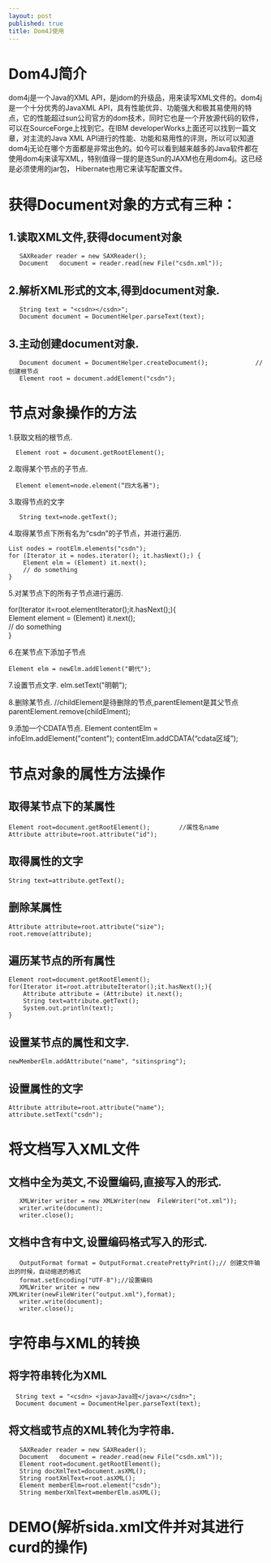 ```yaml
---
layout: post
published: true
title: Dom4J使用
---
```

# Dom4J简介

dom4j是一个Java的XML API，是jdom的升级品，用来读写XML文件的。dom4j是一个十分优秀的JavaXML API，具有性能优异、功能强大和极其易使用的特点，它的性能超过sun公司官方的dom技术，同时它也是一个开放源代码的软件，可以在SourceForge上找到它。在IBM developerWorks上面还可以找到一篇文章，对主流的Java XML API进行的性能、功能和易用性的评测，所以可以知道dom4j无论在哪个方面都是非常出色的。如今可以看到越来越多的Java软件都在使用dom4j来读写XML，特别值得一提的是连Sun的JAXM也在用dom4j。这已经是必须使用的jar包， Hibernate也用它来读写配置文件。

# 获得Document对象的方式有三种：

## 1.读取XML文件,获得document对象              
       SAXReader reader = new SAXReader();               
       Document   document = reader.read(new File("csdn.xml"));  
       
## 2.解析XML形式的文本,得到document对象.  
       String text = "<csdn></csdn>";              
       Document document = DocumentHelper.parseText(text); 
       
## 3.主动创建document对象.  
       Document document = DocumentHelper.createDocument();             //创建根节点  
       Element root = document.addElement("csdn");  

# 节点对象操作的方法


1.获取文档的根节点.  

      Element root = document.getRootElement();  
      
      
2.取得某个节点的子节点.  
      
      Element element=node.element(“四大名著");  
      
      
3.取得节点的文字  
       
       String text=node.getText();  
       
       
4.取得某节点下所有名为“csdn”的子节点，并进行遍历.  
	
    List nodes = rootElm.elements("csdn");   
    for (Iterator it = nodes.iterator(); it.hasNext();) {     
    	Element elm = (Element) it.next();    
    	// do something  
 	}  
    
    
5.对某节点下的所有子节点进行遍历.      
   
   for(Iterator it=root.elementIterator();it.hasNext();){        
    	Element element = (Element) it.next();        
        // do something   
 	}  
    
    
6.在某节点下添加子节点  
    
    Element elm = newElm.addElement("朝代");  
    
    
7.设置节点文字. 
	elm.setText("明朝");  
    
    
8.删除某节点.
	//childElement是待删除的节点,parentElement是其父节点  
    parentElement.remove(childElment); 
    
    
9.添加一个CDATA节点.
	Element contentElm = infoElm.addElement("content");
    contentElm.addCDATA(“cdata区域”);  

# 节点对象的属性方法操作

## 取得某节点下的某属性    
	Element root=document.getRootElement();        //属性名name  
    Attribute attribute=root.attribute("id");  
    
    
## 取得属性的文字  
    String text=attribute.getText();  
    
    
## 删除某属性 
	Attribute attribute=root.attribute("size"); 
    root.remove(attribute);  
    
    
## 遍历某节点的所有属性    
    Element root=document.getRootElement();        
    for(Iterator it=root.attributeIterator();it.hasNext();){          
    	Attribute attribute = (Attribute) it.next();           
        String text=attribute.getText();          
        System.out.println(text);    
  	}  
    
    
## 设置某节点的属性和文字.   
	newMemberElm.addAttribute("name", "sitinspring"); 
    
    
## 设置属性的文字  
	Attribute attribute=root.attribute("name");   
    attribute.setText("csdn");  
    
# 将文档写入XML文件

## 文档中全为英文,不设置编码,直接写入的形式.   
       XMLWriter writer = new XMLWriter(new  FileWriter("ot.xml"));   
       writer.write(document);    
       writer.close();  
## 文档中含有中文,设置编码格式写入的形式.  
       OutputFormat format = OutputFormat.createPrettyPrint();// 创建文件输出的时候，自动缩进的格式                    
       format.setEncoding("UTF-8");//设置编码  
       XMLWriter writer = new XMLWriter(newFileWriter("output.xml"),format);  
       writer.write(document);  
       writer.close();  
# 字符串与XML的转换

## 将字符串转化为XML  
      String text = "<csdn> <java>Java班</java></csdn>";  
      Document document = DocumentHelper.parseText(text);  
## 将文档或节点的XML转化为字符串.  
       SAXReader reader = new SAXReader();  
       Document   document = reader.read(new File("csdn.xml"));              
       Element root=document.getRootElement();      
       String docXmlText=document.asXML(); 
       String rootXmlText=root.asXML();  
       Element memberElm=root.element("csdn");  
       String memberXmlText=memberElm.asXML();  
# DEMO(解析sida.xml文件并对其进行curd的操作)
